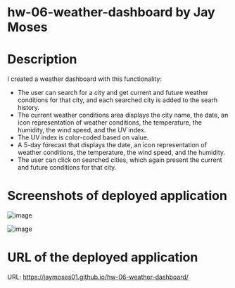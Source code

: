 # hw-06-weather-dashboard by Jay Moses


# Description

I created a weather dashboard with this functionality:
* The user can search for a city and get current and future weather conditions for that city, and each searched city is added to the searh history.
* The current weather conditions area displays the city name, the date, an icon representation of weather conditions, the temperature, the humidity, the wind speed, and the UV index.
* The UV index is color-coded based on value.
* A 5-day forecast that displays the date, an icon representation of weather conditions, the temperature, the wind speed, and the humidity.
* The user can click on searched cities, which again present the current and future conditions for that city.


# Screenshots of deployed application

![image](https://user-images.githubusercontent.com/95326705/151087471-ca842313-d6d8-4770-a223-1d72a79deb23.png)

![image](https://user-images.githubusercontent.com/95326705/151087505-331d1e9a-57d9-4af2-84ac-f17c947e4999.png)


# URL of the deployed application

URL: https://jaymoses01.github.io/hw-06-weather-dashboard/
